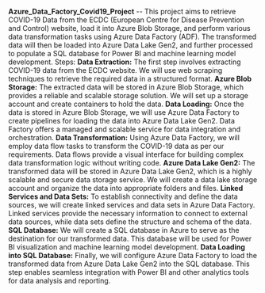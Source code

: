 **Azure_Data_Factory_Covid19_Project** -- This project aims to retrieve COVID-19
Data from the ECDC (European Centre for Disease Prevention and Control) website, load it into Azure Blob Storage, and perform various data transformation tasks using Azure Data Factory (ADF). 
The transformed data will then be loaded into Azure Data Lake Gen2, and further processed to populate a SQL database for Power BI and machine learning model development. 
Steps:
**Data Extraction:** The first step involves extracting COVID-19 data from the ECDC website. We will use web scraping techniques to retrieve the required data in a structured format.
**Azure Blob Storage:** The extracted data will be stored in Azure Blob Storage, which provides a reliable and scalable storage solution. We will set up a storage account and create containers to hold the data.
**Data Loading:** Once the data is stored in Azure Blob Storage, we will use Azure Data Factory to create pipelines for loading the data into Azure Data Lake Gen2. Data Factory offers a managed and scalable service for data integration and orchestration. 
**Data Transformation:** Using Azure Data Factory, we will employ data flow tasks to transform the COVID-19 data as per our requirements. Data flows provide a visual interface for building complex data transformation logic without writing code. 
**Azure Data Lake Gen2:** The transformed data will be stored in Azure Data Lake Gen2, which is a highly scalable and secure data storage service. We will create a data lake storage account and organize the data into appropriate folders and files.
**Linked Services and Data Sets:** To establish connectivity and define the data sources, we will create linked services and data sets in Azure Data Factory. Linked services provide the necessary information to connect to external data sources, while data sets define the structure and schema of the data.
**SQL Database:** We will create a SQL database in Azure to serve as the destination for our transformed data. This database will be used for Power BI visualization and machine learning model development.
**Data Loading into SQL Database:** Finally, we will configure Azure Data Factory to load the transformed data from Azure Data Lake Gen2 into the SQL database. This step enables seamless integration with Power BI and other analytics tools for data analysis and reporting.
